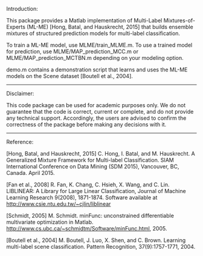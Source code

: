 Introduction:

This package provides a Matlab implementation of Multi-Label Mixtures-of-Experts (ML-ME) [Hong, Batal, and Hauskrecht, 2015] that builds ensemble mixtures of structured prediction models for multi-label classification.

To train a ML-ME model, use MLME/train_MLME.m. To use a trained model for prediction, use MLME/MAP_prediction_MCC.m or MLME/MAP_prediction_MCTBN.m depending on your modeling option.

demo.m contains a demonstration script that learns and uses the ML-ME models on the Scene dataset [Boutell et al., 2004].


----

Disclaimer:

This code package can be used for academic purposes only. We do not guarantee that the code is correct, current or complete, and do not provide any technical support. Accordingly, the users are advised to confirm the correctness of the package before making any decisions with it.


----

Reference:

[Hong, Batal, and Hauskrecht, 2015] C. Hong, I. Batal, and M. Hauskrecht. A Generalized Mixture Framework for Multi-label Classification. SIAM International Conference on Data Mining (SDM 2015), Vancouver, BC, Canada. April 2015.

[Fan et al., 2008] R. Fan, K. Chang, C. Hsieh, X. Wang, and C. Lin. LIBLINEAR: A Library for Large Linear Classification, Journal of Machine Learning Research 9(2008), 1871-1874. Software available at http://www.csie.ntu.edu.tw/~cjlin/liblinear

[Schmidt, 2005] M. Schmidt. minFunc: unconstrained differentiable multivariate optimization in Matlab. http://www.cs.ubc.ca/~schmidtm/Software/minFunc.html, 2005.

[Boutell et al., 2004] M. Boutell, J. Luo, X. Shen, and C. Brown. Learning multi-label scene classification. Pattern Recognition, 37(9):1757-1771, 2004.
